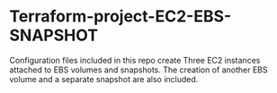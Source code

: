 # Terraform-project-EC2-EBS-SNAPSHOT
Configuration files included in this repo create Three EC2 instances attached to EBS volumes and snapshots. The creation of another EBS volume and a separate snapshot are also included.

